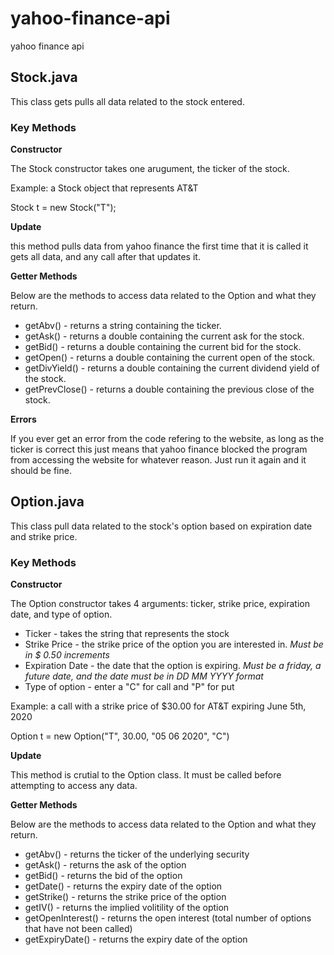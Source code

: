 # yahoo-finance-api
yahoo finance api



## Stock.java

This class gets pulls all data related to the stock entered.

### Key Methods

**Constructor** 

The Stock constructor takes one arugument, the ticker of the stock.

Example: a Stock object that represents AT&T

Stock t = new Stock("T");

**Update**

this method pulls data from yahoo finance the first time that it is called it gets all data, and any call after that updates it.

**Getter Methods**

Below are the methods to access data related to the Option and what they return.


* getAbv() - returns a string containing the ticker.
* getAsk() - returns a double containing the current ask for the stock.
* getBid() - returns a double containing the current bid for the stock.
* getOpen() - returns a double containing the current open of the stock.
* getDivYield() - returns a double containing the current dividend yield of the stock.
* getPrevClose() - returns a double containing the previous close of the stock.

**Errors**

If you ever get an error from the code refering to the website, as long as the ticker is correct this just means that 
yahoo finance blocked the program from accessing the website for whatever reason. Just run it again and it should be 
fine.


## Option.java

This class pull data related to the stock's option based on expiration date and strike price.

### Key Methods

**Constructor** 

The Option constructor takes 4 arguments: ticker, strike price, expiration date, and type of option.

* Ticker - takes the string that represents the stock
* Strike Price - the strike price of the option you are interested in. *Must be in $ 0.50 increments* 
* Expiration Date - the date that the option is expiring. *Must be a friday, a future date, and the date must be in DD MM YYYY format*
* Type of option - enter a "C" for call and "P" for put

Example: a call with a strike price of $30.00 for AT&T expiring June 5th, 2020

Option t = new Option("T", 30.00, "05 06 2020", "C")

**Update**

This method is crutial to the Option class. It must be called before attempting to access any data.

**Getter Methods**

Below are the methods to access data related to the Option and what they return.

* getAbv() - returns the ticker of the underlying security
* getAsk() - returns the ask of the option
* getBid() - returns the bid of the option
* getDate() - returns the expiry date of the option
* getStrike() - returns the strike price of the option
* getIV() - returns the implied volitility of the option
* getOpenInterest() - returns the open interest (total number of options that have not been called) 
* getExpiryDate() - returns the expiry date of the option
